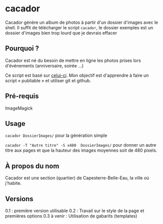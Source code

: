 cacador
=============

Cacador génère un album de photos à partir d'un dossier d'images avec le shell.
Il suffit de télécharger le script `cacador`, le dossier exemples est un dossier d'images bien trop lourd que je devrais effacer

Pourquoi ?
----------

Cacador est né du besoin de mettre en ligne les photos prises lors d'événements (anniversaire, soirée ...)

Ce script est basé sur [celui-ci](https://github.com/gawen947/gallery). Mon objectif est d'apprendre à faire un script « publiable » et utiliser git et github.

Pré-requis
------------
ImageMagick


Usage
-----

`cacador DossierImages/` pour la génération simple

`cacador -T "Autre titre" -S x480  DossierImages/` pour donner un autre titre aux pages et que la hauteur des images moyennes soit de 480 pixels.



À propos du nom
---------------
Cacador est une section (quartier) de Capesterre-Belle-Eau, la ville où j'habite.




Versions
--------
0.1 : première version utilisable
0.2  : Travail sur le style de la page et premières options
0.3 à venir : Utilisation de gabarits (templates)
